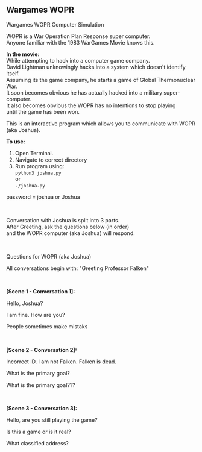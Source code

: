 ## Wargames WOPR

Wargames WOPR Computer Simulation

WOPR is a War Operation Plan Response super computer.  
Anyone familiar with the 1983 WarGames Movie knows this.  

**In the movie:**  
While attempting to hack into a computer game company.  
David Lightman unknowingly hacks into a system which doesn't identify itself.  
Assuming its the game company, he starts a game of Global Thermonuclear War.  
It soon becomes obvious he has actually hacked into a military super-computer.    
It also becomes obvious the WOPR has no intentions to stop playing  
until the game has been won.  

This is an interactive program which allows you
to communicate with WOPR (aka Joshua). 

**To use:**    
1. Open Terminal.  
2. Navigate to correct directory  
3. Run program using:  
`python3 joshua.py`    
or  
`./joshua.py`

password = joshua or Joshua  

<br>

Conversation with Joshua is split into 3 parts.  
After Greeting, ask the questions below (in order)     
and the WOPR computer (aka Joshua) will respond.  
 
<br>

Questions for WOPR (aka Joshua)  

All conversations begin with: "Greeting Professor Falken"  

<br>

**[Scene 1 - Conversation 1]:**  

Hello, Joshua?

I am fine. How are you?

People sometimes make mistaks  

<br>

**[Scene 2 - Conversation 2]:**  

Incorrect ID. I am not Falken. Falken is dead.

What is the primary goal?

What is the primary goal???

<br>

**[Scene 3 - Conversation 3]:**  

Hello, are you still playing the game?

Is this a game or is it real?

What classified address?  

<br>

